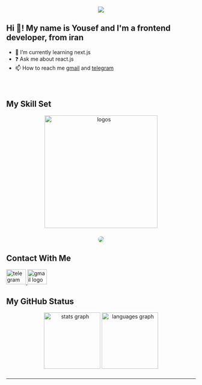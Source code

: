 
<br clear="both">

<div align="center">
<img align="center" height="" src="https://media.licdn.com/dms/image/v2/D5612AQGOmwfIE5mlWA/article-cover_image-shrink_720_1280/article-cover_image-shrink_720_1280/0/1674617947228?e=2147483647&v=beta&t=L-J1EFIJzlFXa-2bu5K-SqOT0PXYAaPZgXxnpneoF0U"/>
</div>


### <h2 align="left">Hi 👋! My name is Yousef and I'm a frontend developer, from iran</h2>


<ul align="">
  <li>
    🌱 I’m currently learning next.js  
  </li>
  <li>
    ❓ Ask me about react.js  
  </li>
  <li>
    📫 How to reach me <a href="https://yousef1307y@gmail.com">gmail</a> and <a href="http://t.me/yousef_1307">telegram</a>  
  </li>
  
</ul>



###

<br clear="both">
<h2>
  My Skill Set
</h2>
<div align="center">
  <img src="https://skillicons.dev/icons?i=html,css,js,ts,react,nextjs,vite,redux,tailwind,prisma,bootstrap,git&perline=auto" height="300" alt="logos"  />
</div>

###

<div align="center">
  <img height="" style="border-radius:10px;" src="https://cdn.dribbble.com/users/2131993/screenshots/4948736/media/421d4ed2f3d23c73d64d20963f61f422.gif"  />
</div>


###
  <h2>
    Contact With Me
  </h2>
<div align="left">
  <a href="https://t.me/yousef_1307">
    <img src="https://raw.githubusercontent.com/maurodesouza/profile-readme-generator/master/src/assets/icons/social/telegram/default.svg" width="52" height="40" alt="telegram logo"/>
  </a>
  
  <a href="https://yousef1307y@gmail.com">
    <img src="https://raw.githubusercontent.com/maurodesouza/profile-readme-generator/master/src/assets/icons/social/gmail/default.svg" width="52" height="40" alt="gmail logo"/>
  </a>
  
</div>

###

<h2>My GitHub Status</h2>
<div align="center">
  <img src="https://github-readme-stats.vercel.app/api?username=yousef-yaghoubi&hide_title=false&hide_rank=false&show_icons=true&include_all_commits=false&count_private=true&disable_animations=false&theme=gruvbox&locale=en&hide_border=true&order=1" height="150" alt="stats graph"  />
  <img src="https://github-readme-stats.vercel.app/api/top-langs?username=yousef-yaghoubi&locale=en&hide_title=false&layout=compact&card_width=320&langs_count=5&theme=gruvbox&hide_border=true&order=2" height="150" alt="languages graph"  />
</div>

###
----
